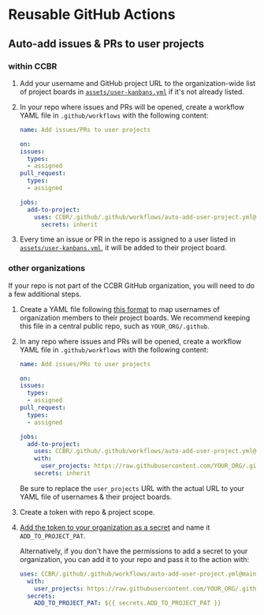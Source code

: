 # Reusable GitHub Actions

## Auto-add issues & PRs to user projects

### within CCBR

1. Add your username and GitHub project URL to the organization-wide list of project boards in [`assets/user-kanbans.yml`](https://github.com/CCBR/.github/blob/main/assets/user-kanbans.yml) if it's not already listed.

1. In your repo where issues and PRs will be opened, create a workflow YAML file in `.github/workflows` with the following content:

    ```yaml
    name: Add issues/PRs to user projects

    on:
    issues:
      types:
      - assigned
    pull_request:
      types:
      - assigned

    jobs:
      add-to-project:
        uses: CCBR/.github/.github/workflows/auto-add-user-project.yml@main
          secrets: inherit
    ```

1. Every time an issue or PR in the repo is assigned to a user listed in [`assets/user-kanbans.yml`](https://github.com/CCBR/.github/blob/main/assets/user-kanbans.yml), it will be added to their project board.

### other organizations

If your repo is not part of the CCBR GitHub organization, you will need to do a few additional steps.

1. Create a YAML file following [this format](https://github.com/CCBR/.github/blob/main/assets/user-kanbans.yml) to map usernames of organization members to their project boards.
   We recommend keeping this file in a central public repo, such as `YOUR_ORG/.github`.

1. In any repo where issues and PRs will be opened, create a workflow YAML file in `.github/workflows` with the following content:

    ```yaml
    name: Add issues/PRs to user projects

    on:
    issues:
      types:
      - assigned
    pull_request:
      types:
      - assigned

    jobs:
      add-to-project:
        uses: CCBR/.github/.github/workflows/auto-add-user-project.yml@main
        with:
          user_projects: https://raw.githubusercontent.com/YOUR_ORG/.github/main/assets/user-kanbans.yml
        secrets: inherit
    ```

    Be sure to replace the `user_projects` URL with the actual URL to your YAML file of usernames & their project boards.

1. Create a token with repo & project scope.

1. [Add the token to your organization as a secret](https://docs.github.com/en/codespaces/managing-codespaces-for-your-organization/managing-secrets-for-your-repository-and-organization-for-github-codespaces#adding-secrets-for-an-organization) and name it `ADD_TO_PROJECT_PAT`.

    Alternatively, if you don't have the permissions to add a secret to your organization, you can add it to your repo and pass it to the action with:

    ```yaml
    uses: CCBR/.github/.github/workflows/auto-add-user-project.yml@main
      with:
        user_projects: https://raw.githubusercontent.com/YOUR_ORG/.github/main/assets/user-kanbans.yml
      secrets:
        ADD_TO_PROJECT_PAT: ${{ secrets.ADD_TO_PROJECT_PAT }}
    ```

